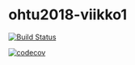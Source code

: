 # ohtu2018-viikko1

[![Build Status](https://travis-ci.org/ktojala/ohtu-viikko1.svg?branch=master)](https://travis-ci.org/ktojala/ohtu-viikko1)

[![codecov](https://codecov.io/gh/ktojala/ohtu-viikko1/branch/master/graph/badge.svg)](https://codecov.io/gh/ktojala/ohtu-viikko1)

